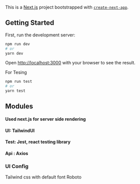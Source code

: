 This is a [Next.js](https://nextjs.org/) project bootstrapped with [`create-next-app`](https://github.com/vercel/next.js/tree/canary/packages/create-next-app).

## Getting Started

First, run the development server:

```bash
npm run dev
# or
yarn dev
```

Open [http://localhost:3000](http://localhost:3000) with your browser to see the result.


For Tesing
```bash
npm run test
# or
yarn test
```

## Modules
#### Used next.js for server side rendering
#### UI: TailwindUI
#### Test: Jest, react testing library
#### Api : Axios

### UI Config
Tailwind css with default font Roboto
